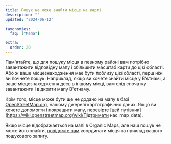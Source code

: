 ```yaml
---
title: Пошук не може знайти місце на карті
description: ""
updated: "2024-06-12"

taxonomies:
  faq: ["Мапа"]

extra:
  order: 20
---
```


Пам'ятайте, що для пошуку місця в певному районі вам потрібно завантажити відповідну мапу і збільшити масштаб карти до цієї області. Або ж ваше місцезнаходження має бути поблизу цієї області, перш ніж ви почнете пошук. Наприклад, якщо ви хочете знайти місце у В'єтнамі, а ваше місцезнаходження десь в іншому місці, вам слід спочатку завантажити і відкрити мапу В'єтнаму.

Крім того, місце може бути ще не додано на мапу в базі [OpenStreetMap.org](https://www.openstreetmap.org/), нашому джерелі картографічних даних. Якщо ви хочете допомогти і покращити мапу, перевірте [цей путівник](https://wiki.openstreetmap.org/wiki/Підтримати нас_map_data).

Якщо місце відображається на мапі в Organic Maps, але наш пошук не може його знайти, [повідомте нам](mailto:support@organicmaps.app) координати місця та приклад вашого пошукового запиту.
